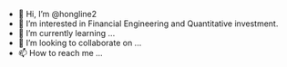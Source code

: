 - 👋 Hi, I’m @hongline2
- 👀 I’m interested in Financial Engineering and Quantitative investment.
- 🌱 I’m currently learning ...
- 💞️ I’m looking to collaborate on ...
- 📫 How to reach me ...

<!---
hongline2/hongline2 is a ✨ special ✨ repository because its `README.md` (this file) appears on your GitHub profile.
You can click the Preview link to take a look at your changes.
--->
